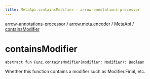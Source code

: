 ```yaml
---
title: MetaApi.containsModifier - arrow-annotations-processor
---
```


[arrow-annotations-processor](../../index.html) / [arrow.meta.encoder](../index.html) / [MetaApi](index.html) / [containsModifier](./contains-modifier.html)

# containsModifier

`abstract fun `[`Func`](../../arrow.meta.ast/-func/index.html)`.containsModifier(modifier: `[`Modifier`](../../arrow.meta.ast/-modifier/index.html)`): `[`Boolean`](https://kotlinlang.org/api/latest/jvm/stdlib/kotlin/-boolean/index.html)

Whether this function contains a modifier such as Modifier.Final, etc.

